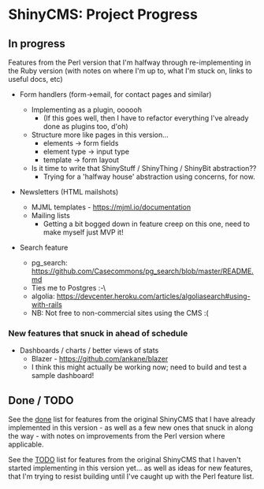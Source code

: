 # ShinyCMS: Project Progress

## In progress

Features from the Perl version that I'm halfway through re-implementing in the Ruby version
(with notes on where I'm up to, what I'm stuck on, links to useful docs, etc)

* Form handlers (form->email, for contact pages and similar)
  * Implementing as a plugin, oooooh
    * (If this goes well, then I have to refactor everything I've already done as plugins too, d'oh)
  * Structure more like pages in this version...
    * elements -> form fields
    * element type -> input type
    * template -> form layout
  * Is it time to write that ShinyStuff / ShinyThing / ShinyBit abstraction??
    * Trying for a 'halfway house' abstraction using concerns, for now.

* Newsletters (HTML mailshots)
  * MJML templates - https://mjml.io/documentation
  * Mailing lists
    * Getting a bit bogged down in feature creep on this one, need to make myself just MVP it!

* Search feature
	* pg_search: https://github.com/Casecommons/pg_search/blob/master/README.md
    * Ties me to Postgres :-\
	* algolia: https://devcenter.heroku.com/articles/algoliasearch#using-with-rails
    * NB: Not free to non-commercial sites using the CMS :(

### New features that snuck in ahead of schedule

* Dashboards / charts / better views of stats
  * Blazer - https://github.com/ankane/blazer
  * I think this might actually be working now; need to build and test a sample dashboard!


## Done / TODO

See the [done](done.md) list for features from the original ShinyCMS that I have already implemented
in this version - as well as a few new ones that snuck in along the way - with notes on improvements
from the Perl version where applicable.

See the [TODO](TODO.md) list for features from the original ShinyCMS that I haven't started implementing
in this version yet... as well as ideas for new features, that I'm trying to resist building until I've
caught up with the Perl feature list.
